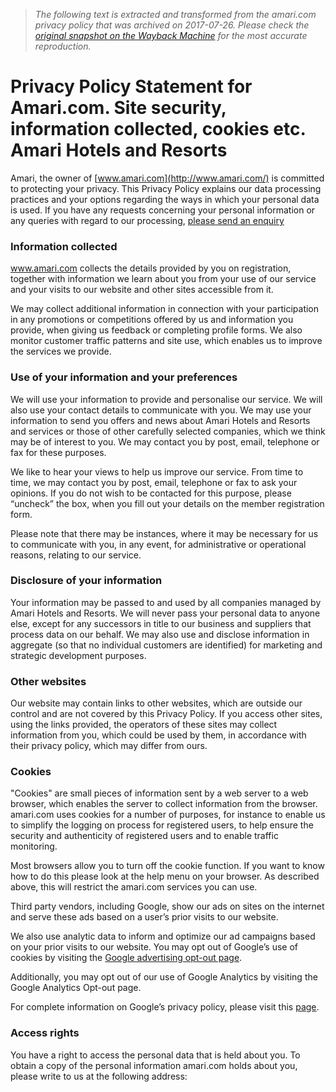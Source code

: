 > *The following text is extracted and transformed from the amari.com privacy policy that was archived on 2017-07-26. Please check the [original snapshot on the Wayback Machine](https://web.archive.org/web/20170726114434id_/https%3A//www.amari.com/privacy.aspx) for the most accurate reproduction.*

# Privacy Policy Statement for Amari.com. Site security, information collected, cookies etc. Amari Hotels and Resorts

Amari, the owner of [www.amari.com](http://www.amari.com/) is committed to protecting your privacy. This Privacy Policy explains our data processing practices and your options regarding the ways in which your personal data is used. If you have any requests concerning your personal information or any queries with regard to our processing, [please send an enquiry](https://web.archive.org/enquiry.aspx)

### Information collected

www.amari.com collects the details provided by you on registration, together with information we learn about you from your use of our service and your visits to our website and other sites accessible from it.

We may collect additional information in connection with your participation in any promotions or competitions offered by us and information you provide, when giving us feedback or completing profile forms. We also monitor customer traffic patterns and site use, which enables us to improve the services we provide.

### Use of your information and your preferences

We will use your information to provide and personalise our service. We will also use your contact details to communicate with you. We may use your information to send you offers and news about Amari Hotels and Resorts and services or those of other carefully selected companies, which we think may be of interest to you. We may contact you by post, email, telephone or fax for these purposes. 

We like to hear your views to help us improve our service. From time to time, we may contact you by post, email, telephone or fax to ask your opinions. If you do not wish to be contacted for this purpose, please “uncheck” the box, when you fill out your details on the member registration form.

Please note that there may be instances, where it may be necessary for us to communicate with you, in any event, for administrative or operational reasons, relating to our service.

### Disclosure of your information

Your information may be passed to and used by all companies managed by Amari Hotels and Resorts. We will never pass your personal data to anyone else, except for any successors in title to our business and suppliers that process data on our behalf. We may also use and disclose information in aggregate (so that no individual customers are identified) for marketing and strategic development purposes.

### Other websites

Our website may contain links to other websites, which are outside our control and are not covered by this Privacy Policy. If you access other sites, using the links provided, the operators of these sites may collect information from you, which could be used by them, in accordance with their privacy policy, which may differ from ours.

### Cookies

"Cookies" are small pieces of information sent by a web server to a web browser, which enables the server to collect information from the browser. amari.com uses cookies for a number of purposes, for instance to enable us to simplify the logging on process for registered users, to help ensure the security and authenticity of registered users and to enable traffic monitoring.

Most browsers allow you to turn off the cookie function. If you want to know how to do this please look at the help menu on your browser. As described above, this will restrict the amari.com services you can use.

Third party vendors, including Google, show our ads on sites on the internet and serve these ads based on a user’s prior visits to our website.

We also use analytic data to inform and optimize our ad campaigns based on your prior visits to our website. You may opt out of Google’s use of cookies by visiting the [Google advertising opt-out page](https://www.google.com/settings/ads/plugin).

Additionally, you may opt out of our use of Google Analytics by visiting the Google Analytics Opt-out page.

For complete information on Google’s privacy policy, please visit this [page](http://www.google.com/policies/privacy/).

### Access rights 

You have a right to access the personal data that is held about you. To obtain a copy of the personal information amari.com holds about you, please write to us at the following address:
